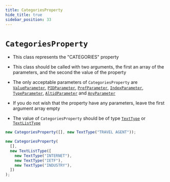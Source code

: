 ```yaml
---
title: CategoriesProperty
hide_title: true
sidebar_position: 33
---
```


# `CategoriesProperty`

- This class represents the "CATEGORIES" property

- This class should be called with two arguments, the first an array of the
  parameters, and the second the value of the property

- The only acceptable parameters of `CategoriesProperty` are
  [`ValueParameter`](/documentation/parameters/valueparameter),
  [`PIDParameter`](/documentation/parameters/pidparameter),
  [`PrefParameter`](/documentation/parameters/prefparameter),
  [`IndexParameter`](/documentation/parameters/indexparameter),
  [`TypeParameter`](/documentation/parameters/typeparameter),
  [`AltidParameter`](/documentation/parameters/altidparameter) and
  [`AnyParameter`](/documentation/parameters/anyparameter)

- If you do not wish that the property have any parameters, leave the first
  argument array empty

- The value of `CategoriesProperty` should be of type
  [`TextType`](/documentation/values/texttype-and-textlisttype) or
  [`TextListType`](/documentation/values/texttype-and-textlisttype)

```js
new CategoriesProperty([], new TextType("TRAVEL AGENT"));

new CategoriesProperty(
  [],
  new TextListType([
    new TextType("INTERNET"),
    new TextType("IETF"),
    new TextType("INDUSTRY"),
  ])
);
```
